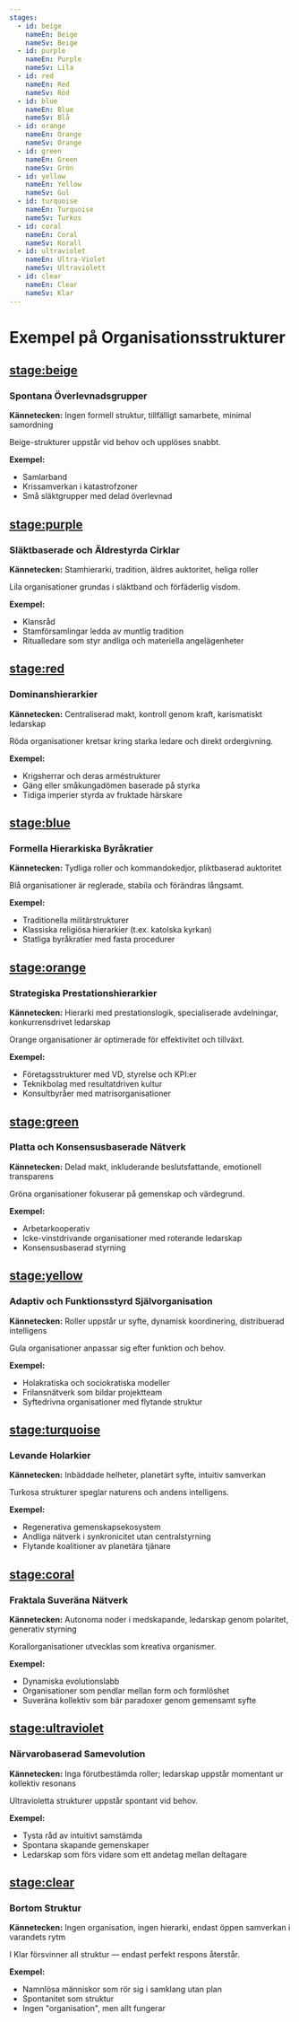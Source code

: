 ```yaml
---
stages:
  - id: beige
    nameEn: Beige
    nameSv: Beige
  - id: purple
    nameEn: Purple
    nameSv: Lila
  - id: red
    nameEn: Red
    nameSv: Röd
  - id: blue
    nameEn: Blue
    nameSv: Blå
  - id: orange
    nameEn: Orange
    nameSv: Orange
  - id: green
    nameEn: Green
    nameSv: Grön
  - id: yellow
    nameEn: Yellow
    nameSv: Gul
  - id: turquoise
    nameEn: Turquoise
    nameSv: Turkos
  - id: coral
    nameEn: Coral
    nameSv: Korall
  - id: ultraviolet
    nameEn: Ultra-Violet
    nameSv: Ultraviolett
  - id: clear
    nameEn: Clear
    nameSv: Klar
---
```


# Exempel på Organisationsstrukturer

## <stage:beige>

### Spontana Överlevnadsgrupper

**Kännetecken:** Ingen formell struktur, tillfälligt samarbete, minimal samordning

Beige-strukturer uppstår vid behov och upplöses snabbt.

**Exempel:**
- Samlarband
- Krissamverkan i katastrofzoner
- Små släktgrupper med delad överlevnad

## <stage:purple>

### Släktbaserade och Äldrestyrda Cirklar

**Kännetecken:** Stamhierarki, tradition, äldres auktoritet, heliga roller

Lila organisationer grundas i släktband och förfäderlig visdom.

**Exempel:**
- Klansråd
- Stamförsamlingar ledda av muntlig tradition
- Ritualledare som styr andliga och materiella angelägenheter

## <stage:red>

### Dominanshierarkier

**Kännetecken:** Centraliserad makt, kontroll genom kraft, karismatiskt ledarskap

Röda organisationer kretsar kring starka ledare och direkt ordergivning.

**Exempel:**
- Krigsherrar och deras arméstrukturer
- Gäng eller småkungadömen baserade på styrka
- Tidiga imperier styrda av fruktade härskare

## <stage:blue>

### Formella Hierarkiska Byråkratier

**Kännetecken:** Tydliga roller och kommandokedjor, pliktbaserad auktoritet

Blå organisationer är reglerade, stabila och förändras långsamt.

**Exempel:**
- Traditionella militärstrukturer
- Klassiska religiösa hierarkier (t.ex. katolska kyrkan)
- Statliga byråkratier med fasta procedurer

## <stage:orange>

### Strategiska Prestationshierarkier

**Kännetecken:** Hierarki med prestationslogik, specialiserade avdelningar, konkurrensdrivet ledarskap

Orange organisationer är optimerade för effektivitet och tillväxt.

**Exempel:**
- Företagsstrukturer med VD, styrelse och KPI:er
- Teknikbolag med resultatdriven kultur
- Konsultbyråer med matrisorganisationer

## <stage:green>

### Platta och Konsensusbaserade Nätverk

**Kännetecken:** Delad makt, inkluderande beslutsfattande, emotionell transparens

Gröna organisationer fokuserar på gemenskap och värdegrund.

**Exempel:**
- Arbetarkooperativ
- Icke-vinstdrivande organisationer med roterande ledarskap
- Konsensusbaserad styrning

## <stage:yellow>

### Adaptiv och Funktionsstyrd Självorganisation

**Kännetecken:** Roller uppstår ur syfte, dynamisk koordinering, distribuerad intelligens

Gula organisationer anpassar sig efter funktion och behov.

**Exempel:**
- Holakratiska och sociokratiska modeller
- Frilansnätverk som bildar projektteam
- Syftedrivna organisationer med flytande struktur

## <stage:turquoise>

### Levande Holarkier

**Kännetecken:** Inbäddade helheter, planetärt syfte, intuitiv samverkan

Turkosa strukturer speglar naturens och andens intelligens.

**Exempel:**
- Regenerativa gemenskapsekosystem
- Andliga nätverk i synkronicitet utan centralstyrning
- Flytande koalitioner av planetära tjänare

## <stage:coral>

### Fraktala Suveräna Nätverk

**Kännetecken:** Autonoma noder i medskapande, ledarskap genom polaritet, generativ styrning

Korallorganisationer utvecklas som kreativa organismer.

**Exempel:**
- Dynamiska evolutionslabb
- Organisationer som pendlar mellan form och formlöshet
- Suveräna kollektiv som bär paradoxer genom gemensamt syfte

## <stage:ultraviolet>

### Närvarobaserad Samevolution

**Kännetecken:** Inga förutbestämda roller; ledarskap uppstår momentant ur kollektiv resonans

Ultravioletta strukturer uppstår spontant vid behov.

**Exempel:**
- Tysta råd av intuitivt samstämda
- Spontana skapande gemenskaper
- Ledarskap som förs vidare som ett andetag mellan deltagare

## <stage:clear>

### Bortom Struktur

**Kännetecken:** Ingen organisation, ingen hierarki, endast öppen samverkan i varandets rytm

I Klar försvinner all struktur — endast perfekt respons återstår.

**Exempel:**
- Namnlösa människor som rör sig i samklang utan plan
- Spontanitet som struktur
- Ingen "organisation", men allt fungerar
